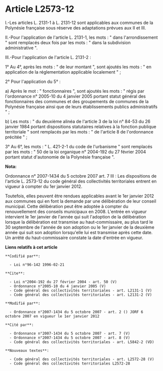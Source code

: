 # Article L2573-12

I.-Les articles L. 2131-1 à L. 2131-12 sont applicables aux communes de la Polynésie française sous réserve des adaptations
prévues aux II et III. 

II.-Pour l'application de l'article L. 2131-1, les mots : " dans l'arrondissement " sont remplacés deux fois par les mots : "
dans la subdivision administrative ". 

III.-Pour l'application de l'article L. 2131-2 : 

1° Au 4°, après les mots : " de leur montant ", sont ajoutés les mots : " en application de la réglementation applicable
localement " ; 

2° Pour l'application du 5° : 

a) Après le mot : " fonctionnaires ", sont ajoutés les mots : " régis par l'ordonnance n° 2005-10 du 4 janvier 2005 portant
statut général des fonctionnaires des communes et des groupements de communes de la Polynésie française ainsi que de leurs
établissements publics administratifs " ; 

b) Les mots : " du deuxième alinéa de l'article 3 de la loi n° 84-53 du 26 janvier 1984 portant dispositions statutaires
relatives à la fonction publique territoriale " sont remplacés par les mots : " de l'article 8 de l'ordonnance précitée " ; 

3° Au 6°, les mots : " L. 421-2-1 du code de l'urbanisme " sont remplacés par les mots : " 50 de la loi organique n° 2004-192
du 27 février 2004 portant statut d'autonomie de la Polynésie française ".

**Nota:**

Ordonnance n° 2007-1434 du 5 octobre 2007 art. 7 III : Les dispositions de l'article L. 2573-12 du code général des
collectivités territoriales entrent en vigueur à compter du 1er janvier 2012.

Toutefois, elles peuvent être rendues applicables avant le 1er janvier 2012 aux communes qui en font la demande par une
délibération de leur conseil municipal. Cette délibération peut être adoptée à compter du renouvellement des conseils
municipaux en 2008. L'entrée en vigueur intervient le 1er janvier de l'année qui suit l'adoption de la délibération lorsque
la délibération est transmise au haut-commissaire, au plus tard le 30 septembre de l'année de son adoption ou le 1er janvier
de la deuxième année qui suit son adoption lorsqu'elle lui est transmise après cette date. Un arrêté du haut-commissaire
constate la date d'entrée en vigueur.

**Liens relatifs à cet article**

	**Codifié par**:

	  - Loi n°96-142 1996-02-21

	**Cite**:

	  - Loi n°2004-192 du 27 février 2004 - art. 50 (V)
	  - Ordonnance n°2005-10 du 4 janvier 2005 (V)
	  - Code général des collectivités territoriales - art. L2131-1 (V)
	  - Code général des collectivités territoriales - art. L2131-2 (V)

	**Modifié par**:

	  - Ordonnance n°2007-1434 du 5 octobre 2007 - art. 2 () JORF 6 octobre 2007 en vigueur le 1er janvier 2012

	**Cité par**:

	  - Ordonnance n°2007-1434 du 5 octobre 2007 - art. 7 (V)
	  - Ordonnance n°2007-1434 du 5 octobre 2007 - art. 8 (V)
	  - Code général des collectivités territoriales - art. L5842-2 (VD)

	**Nouveaux textes**:

	  - Code général des collectivités territoriales - art. L2572-28 (V)
	  - Code général des collectivités territoriales L2572-28
